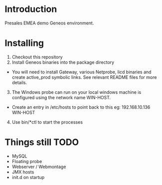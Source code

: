 Introduction
============

Presales EMEA demo Geneos environment.

Installing
==========

1. Checkout this repository
2. Install Geneos binaries into the package directory
  * You will need to install Gateway, various Netprobe, licd binaries and create active_prod symbolic links.  See relevant README files for more details.
3. The Windows probe can run on your local windows machine is configured using the network name WIN-HOST.
  * Create an entry in /etc/hosts to point back to this eg: 192.168.10.136  WIN-HOST
4. Use bin/*ctl to start the processes
  
 Things still TODO
 =================
 
 * MySQL
 * Floating probe
 * Webserver / Webmontage
 * JMX hosts
 * init.d on startup
 
